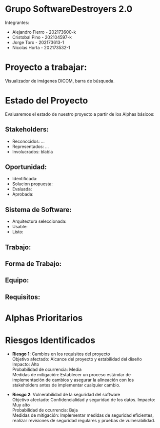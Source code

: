 # Grupo SoftwareDestroyers 2.0

Integrantes:  
* Alejandro Fierro - 202173600-k  
* Cristobal Pino - 202104597-k  
* Jorge Toro - 202173613-1  
* Nicolas Horta - 202173532-1  

# Proyecto a trabajar:
Visualizador de imágenes DICOM, barra de búsqueda.

# Estado del Proyecto
Evaluaremos el estado de nuestro proyecto a partir de los Alphas básicos:  

## Stakeholders:
* Reconocidos: ...  
* Representados: ...  
* Involucrados: blabla   
## Oportunidad:  
* Identificada:  
* Solucion propuesta:  
* Evaluada:  
* Aprobada:    
## Sistema de Software:  
* Arquitectura seleccionada:  
* Usable:  
* Listo:  
## Trabajo:  
## Forma de Trabajo:  
## Equipo:  
## Requisitos:  

# Alphas Prioritarios
# Riesgos Identificados
* **Riesgo 1**: Cambios en los requisitos del proyecto  
Objetivo afectado: Alcance del proyecto y estabilidad del diseño  
Impacto: Alto  
Probabilidad de ocurrencia: Media  
Medidas de mitigación: Establecer un proceso estándar de implementación de cambios y asegurar la alineación con los stakeholders antes de implementar cualquier cambio.  

* **Riesgo 2**: Vulnerabilidad de la seguridad del software  
Objetivo afectado: Confidencialidad y seguridad de los datos.
Impacto: Muy alto  
Probabilidad de ocurrencia: Baja  
Medidas de mitigación: Implementar medidas de seguridad eficientes, realizar revisiones de seguridad regulares y pruebas de vulnerabilidad.  
